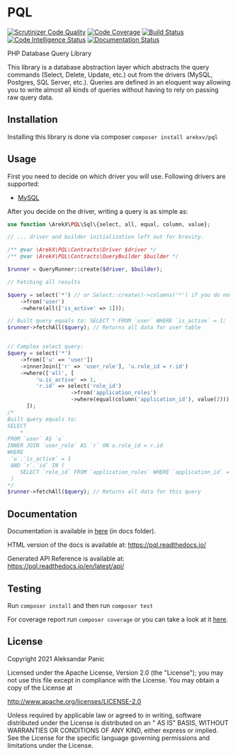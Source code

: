 # PQL

[![Scrutinizer Code Quality](https://scrutinizer-ci.com/g/ArekX/PQL/badges/quality-score.png?b=master)](https://scrutinizer-ci.com/g/ArekX/PQL/?branch=master)
[![Code Coverage](https://scrutinizer-ci.com/g/ArekX/PQL/badges/coverage.png?b=master)](https://scrutinizer-ci.com/g/ArekX/PQL/?branch=master)
[![Build Status](https://scrutinizer-ci.com/g/ArekX/PQL/badges/build.png?b=master)](https://scrutinizer-ci.com/g/ArekX/PQL/build-status/master)
[![Code Intelligence Status](https://scrutinizer-ci.com/g/ArekX/PQL/badges/code-intelligence.svg?b=master)](https://scrutinizer-ci.com/code-intelligence)
[![Documentation Status](https://readthedocs.org/projects/pql/badge/?version=latest)](https://pql.readthedocs.io/en/latest/?badge=latest)

PHP Database Query Library

This library is a database abstraction layer which abstracts the query commands (Select, Delete, Update, etc.) out from
the drivers (MySQL, Postgres, SQL Server, etc.). Queries are defined in an eloquent way allowing you to write almost all
kinds of queries without having to rely on passing raw query data.

## Installation

Installing this library is done via composer `composer install arekxv/pql`

## Usage

First you need to decide on which driver you will use. Following drivers are supported:

* [MySQL](docs/drivers/mysql.md)

After you decide on the driver, writing a query is as simple as:

```php
use function \ArekX\PQL\Sql\{select, all, equal, column, value};

// ... driver and builder initialization left out for brevity.

/** @var \ArekX\PQL\Contracts\Driver $driver */
/** @var \ArekX\PQL\Contracts\QueryBuilder $builder */

$runner = QueryRunner::create($driver, $builder);

// Fetching all results

$query = select('*') // or Select::create()->columns('*') if you do not want to use functions.
    ->from('user')
    ->where(all(['is_active' => 1]));

// Built query equals to: SELECT * FROM `user` WHERE `is_active` = 1;
$runner->fetchAll($query); // Returns all data for user table


// Complex select query:
$query = select('*')
    ->from(['u' => 'user'])
    ->innerJoin(['r' => 'user_role'], 'u.role_id = r.id')
    ->where(['all', [
         'u.is_active' => 1,
         'r.id' => select('role_id')
                    ->from('application_roles')
                    ->where(equal(column('application_id'), value(2)))
      ]);
/* 
Built query equals to:
SELECT 
    * 
FROM `user` AS `u`
INNER JOIN `user_role` AS `r` ON u.role_id = r.id
WHERE
 `u`.`is_active` = 1
 AND `r`.`id` IN (
    SELECT `role_id` FROM `application_roles` WHERE `application_id` = 2
 )
*/
$runner->fetchAll($query); // Returns all data for this query

```

## Documentation

Documentation is available in [here](docs/index.md) (in docs folder).

HTML version of the docs is available at: https://pql.readthedocs.io/

Generated API Reference is available at: https://pql.readthedocs.io/en/latest/api/

## Testing

Run `composer install` and then run `composer test`

For coverage report run `composer coverage` or you can take a look at
it [here](https://scrutinizer-ci.com/g/ArekX/PQL/?branch=master).

## License

Copyright 2021 Aleksandar Panic

Licensed under the Apache License, Version 2.0 (the "License"); you may not use this file except in compliance with the
License. You may obtain a copy of the License at

http://www.apache.org/licenses/LICENSE-2.0

Unless required by applicable law or agreed to in writing, software distributed under the License is distributed on an "
AS IS" BASIS, WITHOUT WARRANTIES OR CONDITIONS OF ANY KIND, either express or implied. See the License for the specific
language governing permissions and limitations under the License.